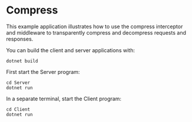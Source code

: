 # Compress

This example application illustrates how to use the compress interceptor and middleware to
transparently compress and decompress requests and responses.

You can build the client and server applications with:

``` shell
dotnet build
```

First start the Server program:

```shell
cd Server
dotnet run
```

In a separate terminal, start the Client program:

```shell
cd Client
dotnet run
```
